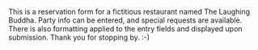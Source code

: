 This is a reservation form for a fictitious restaurant named The Laughing Buddha.
Party info can be entered, and special requests are available.
There is also formatting applied to the entry fields and displayed upon submission.
Thank you for stopping by. :-)

